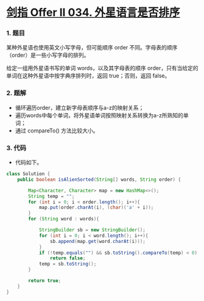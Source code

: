 # [剑指 Offer II 034. 外星语言是否排序](https://leetcode.cn/problems/lwyVBB/)

### 1. 题目

某种外星语也使用英文小写字母，但可能顺序 order 不同。字母表的顺序（order）是一些小写字母的排列。

给定一组用外星语书写的单词 words，以及其字母表的顺序 order，只有当给定的单词在这种外星语中按字典序排列时，返回 true；否则，返回 false。



### 2. 题解

- 循环遍历order，建立新字母表顺序与a-z的映射关系；
- 遍历words中每个单词，将外星语单词按照映射关系转换为a-z所熟知的单词；
- 通过 compareTo() 方法比较大小。



### 3. 代码

- 代码如下。

```java
class Solution {
    public boolean isAlienSorted(String[] words, String order) {

        Map<Character, Character> map = new HashMap<>();
        String temp = "";
        for (int i = 0; i < order.length(); i++){
            map.put(order.charAt(i), (char)('a' + i));
        }
        for (String word : words){

            StringBuilder sb = new StringBuilder();
            for (int i = 0; i < word.length(); i++){
                sb.append(map.get(word.charAt(i)));
            }
            if (!temp.equals("") && sb.toString().compareTo(temp) < 0)
                return false;
            temp = sb.toString();
        }

        return true;
    }
}
```